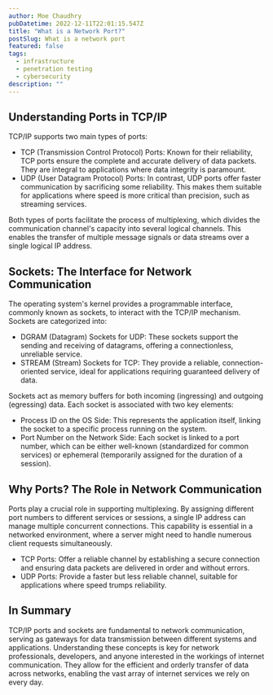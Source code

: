```yaml
---
author: Moe Chaudhry
pubDatetime: 2022-12-11T22:01:15.547Z
title: "What is a Network Port?"
postSlug: What is a network port
featured: false
tags:
  - infrastructure
  - penetration testing
  - cybersecurity
description: ""
---
```


## Understanding Ports in TCP/IP

TCP/IP supports two main types of ports:

- TCP (Transmission Control Protocol) Ports: Known for their reliability, TCP ports ensure the complete and accurate delivery of data packets. They are integral to applications where data integrity is paramount.
- UDP (User Datagram Protocol) Ports: In contrast, UDP ports offer faster communication by sacrificing some reliability. This makes them suitable for applications where speed is more critical than precision, such as streaming services.

Both types of ports facilitate the process of multiplexing, which divides the communication channel's capacity into several logical channels. This enables the transfer of multiple message signals or data streams over a single logical IP address.

## Sockets: The Interface for Network Communication

The operating system's kernel provides a programmable interface, commonly known as sockets, to interact with the TCP/IP mechanism. Sockets are categorized into:

- DGRAM (Datagram) Sockets for UDP: These sockets support the sending and receiving of datagrams, offering a connectionless, unreliable service.
- STREAM (Stream) Sockets for TCP: They provide a reliable, connection-oriented service, ideal for applications requiring guaranteed delivery of data.

Sockets act as memory buffers for both incoming (ingressing) and outgoing (egressing) data. Each socket is associated with two key elements:

- Process ID on the OS Side: This represents the application itself, linking the socket to a specific process running on the system.
- Port Number on the Network Side: Each socket is linked to a port number, which can be either well-known (standardized for common services) or ephemeral (temporarily assigned for the duration of a session).

## Why Ports? The Role in Network Communication

Ports play a crucial role in supporting multiplexing. By assigning different port numbers to different services or sessions, a single IP address can manage multiple concurrent connections. This capability is essential in a networked environment, where a server might need to handle numerous client requests simultaneously.

- TCP Ports: Offer a reliable channel by establishing a secure connection and ensuring data packets are delivered in order and without errors.
- UDP Ports: Provide a faster but less reliable channel, suitable for applications where speed trumps reliability.

## In Summary

TCP/IP ports and sockets are fundamental to network communication, serving as gateways for data transmission between different systems and applications. Understanding these concepts is key for network professionals, developers, and anyone interested in the workings of internet communication. They allow for the efficient and orderly transfer of data across networks, enabling the vast array of internet services we rely on every day.
